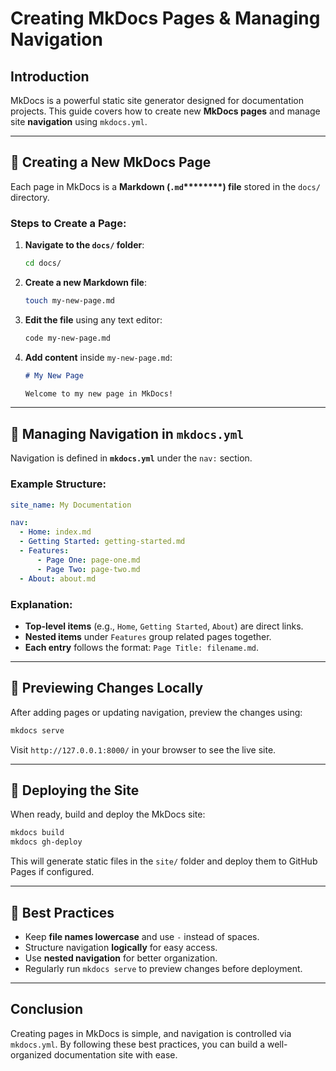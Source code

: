 # Creating MkDocs Pages & Managing Navigation

## Introduction

MkDocs is a powerful static site generator designed for documentation projects. This guide covers how to create new **MkDocs pages** and manage site **navigation** using `mkdocs.yml`.

---

## 🔹 Creating a New MkDocs Page

Each page in MkDocs is a **Markdown (********`.md`********\*\*\*\*\*\*\*\*) file** stored in the `docs/` directory.

### Steps to Create a Page:

1. **Navigate to the ****************`docs/`**************** folder**:
   ```bash
   cd docs/
   ```
2. **Create a new Markdown file**:
   ```bash
   touch my-new-page.md
   ```
3. **Edit the file** using any text editor:
   ```bash
   code my-new-page.md
   ```
4. **Add content** inside `my-new-page.md`:
   ```markdown
   # My New Page

   Welcome to my new page in MkDocs!
   ```

---

## 🔹 Managing Navigation in `mkdocs.yml`

Navigation is defined in **`mkdocs.yml`** under the `nav:` section.

### Example Structure:

```yaml
site_name: My Documentation

nav:
  - Home: index.md
  - Getting Started: getting-started.md
  - Features:
      - Page One: page-one.md
      - Page Two: page-two.md
  - About: about.md
```

### Explanation:

- **Top-level items** (e.g., `Home`, `Getting Started`, `About`) are direct links.
- **Nested items** under `Features` group related pages together.
- **Each entry** follows the format: `Page Title: filename.md`.

---

## 🔹 Previewing Changes Locally

After adding pages or updating navigation, preview the changes using:

```bash
mkdocs serve
```

Visit `http://127.0.0.1:8000/` in your browser to see the live site.

---

## 🔹 Deploying the Site

When ready, build and deploy the MkDocs site:

```bash
mkdocs build
mkdocs gh-deploy
```

This will generate static files in the `site/` folder and deploy them to GitHub Pages if configured.

---

## 🔹 Best Practices

- Keep **file names lowercase** and use `-` instead of spaces.
- Structure navigation **logically** for easy access.
- Use **nested navigation** for better organization.
- Regularly run `mkdocs serve` to preview changes before deployment.

---

## Conclusion

Creating pages in MkDocs is simple, and navigation is controlled via `mkdocs.yml`. By following these best practices, you can build a well-organized documentation site with ease.



